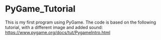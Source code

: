 # PyGame_Tutorial

This is my first program using PyGame. The code is based on the following tutorial, with a different image and added sound:
https://www.pygame.org/docs/tut/PygameIntro.html

